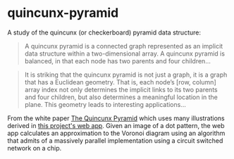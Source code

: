 # quincunx-pyramid
A study of the quincunx (or checkerboard) pyramid data structure:

>A quincunx pyramid is a connected graph represented as an implicit data structure within a two-dimensional array. A quincunx pyramid is balanced, in that each node has two parents and four children...

>It is striking that the quincunx pyramid is not just a graph, it is a graph that has a Euclidean geometry. That is, each node’s [row, column] array index not only determines the implicit links to its two parents and four children, but also determines a meaningful location in the plane. This geometry leads to interesting applications...

From the white paper [The Quincunx Pyramid](https://drive.google.com/open?id=1C_2Oy4wpvf8gNk4AH4UV7v6LLSFd9heF85NJPLOfrK0) which uses many illustrations derived in [this project's web app](https://tliawi.github.io/quincunx-pyramid/). Given an image of a dot pattern, the web app calculates an approximation to the Voronoi diagram using an algorithm that admits of a massively parallel implementation using a circuit switched network on a chip.
